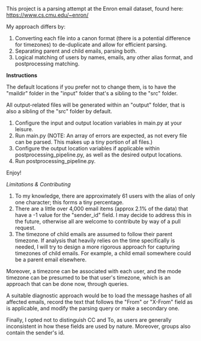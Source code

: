 This project is a parsing attempt at the Enron email dataset, found here: https://www.cs.cmu.edu/~enron/

My approach differs by:
1. Converting each file into a canon format (there is a potential difference for timezones) to de-duplicate and
allow for efficient parsing.
2. Separating parent and child emails, parsing both.
3. Logical matching of users by names, emails, any other alias format, and postprocessing matching.

**Instructions**

The default locations if you prefer not to change them, is to have the "maildir" folder in the "input" folder that's
a sibling to the "src" folder.

All output-related files will be generated within an "output" folder, that is also a sibling of the "src" folder by
default.

1. Configure the input and output location variables in main.py at your leisure.
2. Run main.py (NOTE: An array of errors are expected, as not every file can be parsed. This makes up a tiny portion of all files.)
3. Configure the output location variables if applicable within postprocessing_pipeline.py, as well as the desired output locations.
4. Run postprocessing_pipeline.py.

Enjoy!

*Limitations & Contributing*
1. To my knowledge, there are approximately 61 users with the alias of only one character; this forms a tiny percentage.
2. There are a little over 4,000 email items (approx 2.1% of the data) that have a -1 value for the "sender_id" field.
I may decide to address this in the future, otherwise all are welcome to contribute by way of a pull request.
3. The timezone of child emails are assumed to follow their parent timezone. If analysis that heavily relies on the time specifically is needed, I will
try to design a more rigorous approach for capturing timezones of child emails. For example, a child email somewhere could be a parent email elsewhere.

Moreover, a timezone can be associated with each user, and the mode timezone can be presumed to be that user's timezone, which is an approach that can be done now, through queries.

A suitable diagnostic approach would be to load the message hashes of all affected emails, record the text that follows the "From" or "X-From" field
as is applicable, and modify the parsing query or make a secondary one.

Finally, I opted not to distinguish CC and To, as users are generally inconsistent in how these fields are used by nature. Moreover, groups also contain the sender's id.
